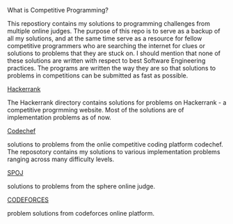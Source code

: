 What is Competitive Programming?

This repostiory contains my solutions to programming challenges from multiple online judges. The purpose of this repo is to serve as a backup of all my solutions, and at the same time serve as a resource for fellow competitive programmers who are searching the internet for clues or solutions to problems that they are stuck on.
I should mention that none of these solutions are written with respect to best Software Engineering practices. The programs are written the way they are so that solutions to problems in competitions can be submitted as fast as possible.

[Hackerrank](https://www.hackerrank.com/masterchief_01)

The Hackerrank directory contains solutions for problems on Hackerrank - a competitive progrmming website. Most of the solutions are of implementation problems as of now.

[Codechef](https://www.codechef.com)

solutions to problems from the onlie competitive coding platform codechef.
The reposotory contains my solutions to various implementation problems ranging across many difficulty levels.

[SPOJ](https://www.spoj.com/)

solutions to problems from the sphere online judge.

[CODEFORCES](https://codeforces.com/)

problem solutions from codeforces online platform.
